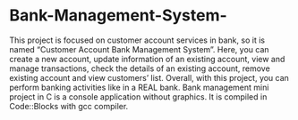 # Bank-Management-System-
This project is focused on customer account services in bank, so it is named “Customer Account Bank Management System”.  Here, you can create a new account, update information of an existing account, view and manage transactions, check the details of an existing account, remove existing account and view customers’ list.  Overall, with this project, you can perform banking activities like in a REAL bank. Bank management mini project in C is a console application without graphics. It is compiled in Code::Blocks with gcc compiler.
